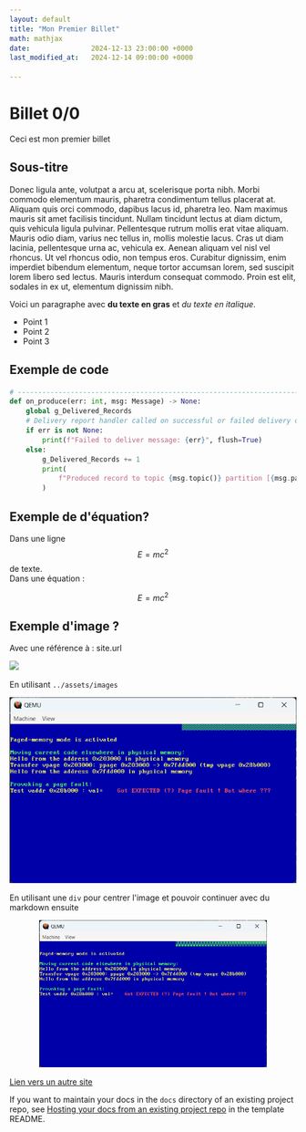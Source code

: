```yaml
---
layout: default
title: "Mon Premier Billet"
math: mathjax
date:               2024-12-13 23:00:00 +0000
last_modified_at:   2024-12-14 09:00:00 +0000

---
```


# Billet 0/0 

Ceci est mon premier billet 

## Sous-titre
Donec ligula ante, volutpat a arcu at, scelerisque porta nibh. Morbi commodo elementum mauris, pharetra condimentum tellus placerat at. Aliquam quis orci commodo, dapibus lacus id, pharetra leo. Nam maximus mauris sit amet facilisis tincidunt. Nullam tincidunt lectus at diam dictum, quis vehicula ligula pulvinar. Pellentesque rutrum mollis erat vitae aliquam. Mauris odio diam, varius nec tellus in, mollis molestie lacus. Cras ut diam lacinia, pellentesque urna ac, vehicula ex. Aenean aliquam vel nisl vel rhoncus. Ut vel rhoncus odio, non tempus eros. Curabitur dignissim, enim imperdiet bibendum elementum, neque tortor accumsan lorem, sed suscipit lorem libero sed lectus. Mauris interdum consequat commodo. Proin est elit, sodales in ex ut, elementum dignissim nibh.

Voici un paragraphe avec **du texte en gras** et *du texte en italique*.

- Point 1
- Point 2
- Point 3

## Exemple de code

```python
# -----------------------------------------------------------------------------
def on_produce(err: int, msg: Message) -> None:
    global g_Delivered_Records
    # Delivery report handler called on successful or failed delivery of message
    if err is not None:
        print(f"Failed to deliver message: {err}", flush=True)
    else:
        g_Delivered_Records += 1
        print(
            f"Produced record to topic {msg.topic()} partition [{msg.partition()}] @ offset {msg.offset()}", flush=True
        )

```

## Exemple de d'équation?
Dans une ligne $$E=mc^2$$ de texte.      
Dans une équation :    

$$ E = mc^2 $$



## Exemple d'image ?
Avec une référence à : site.url

![]({{site.url}}/assets/images/img01.png)

En utilisant `../assets/images`

![](../assets/images/img02.png)


En utilisant une `div` pour centrer l'image et pouvoir continuer avec du markdown ensuite

<div align="center">
<img src="../assets/images/img02.png" alt="Zoubida" width="400"/>
</div>

[Lien vers un autre site](https://example.com)  

If you want to maintain your docs in the `docs` directory of an existing project repo, see [Hosting your docs from an existing project repo](https://github.com/just-the-docs/just-the-docs-template/blob/main/README.md#hosting-your-docs-from-an-existing-project-repo) in the template README.


 
